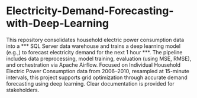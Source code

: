 # Electricity-Demand-Forecasting-with-Deep-Learning
This repository consolidates household electric power consumption data into a *** SQL Server data warehouse and trains a deep learning model (e.g.,) to forecast electricity demand for the next 1 hour ***. The pipeline includes data preprocessing, model training, evaluation (using MSE, RMSE), and orchestration via Apache Airflow. Focused on Individual Household Electric Power Consumption data from 2006–2010, resampled at 15-minute intervals, this project supports grid optimization through accurate demand forecasting using deep learning. Clear documentation is provided for stakeholders.

